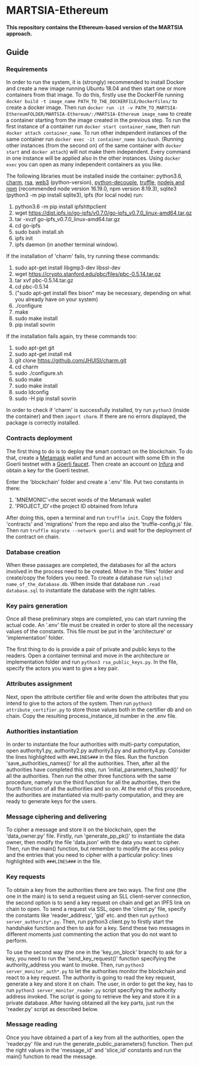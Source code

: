 # MARTSIA-Ethereum

#### This repository contains the Ethereum-based version of the MARTSIA approach. 

## Guide

### Requirements

In order to run the system, it is (strongly) recommended to install Docker and create a new image running Ubuntu 18.04 and then start one
or more containers from that image. To do this, firstly use the DockerFile running `docker build -t image_name PATH_TO_THE_DOCKERFILE/DockerFiles/`
to create a docker image. Then run `docker run -it -v PATH_TO_MARTSIA-EthereumFOLDER/MARTSIA-Ethereum/:/MARTSIA-Ethereum image_name`
to create a container starting from the image created in the previous step. To run the first instance of a container run
`docker start container_name`, then run `docker attach container_name`. To run other independent instances of the same container run
`docker exec -it container_name bin/bash`. (Running other instances (from the second on) of the same container with 
`docker start` and `docker attach`) will not make them independent. Every command in one instance will be applied also in the
other instances. Using `docker exec` you can open as many independent containers as you like.

The following libraries must be installed inside the container: python3.6, [charm](https://github.com/JHUISI/charm), 
[rsa](https://pypi.org/project/rsa/), [web3](https://web3py.readthedocs.io/en/stable/quickstart.html) (python-version), 
[python-decouple](https://pypi.org/project/python-decouple/), [truffle](https://trufflesuite.com/docs/truffle/how-to/install/),
[nodejs and npm](https://nodejs.dev/en/) (recommended node version 16.19.0, npm version 8.19.3), 
sqlite3 (python3 -m pip install sqlite3), ipfs (for local node) run:
1. python3.6 -m pip install ipfshttpclient
2. wget https://dist.ipfs.io/go-ipfs/v0.7.0/go-ipfs_v0.7.0_linux-amd64.tar.gz
3. tar -xvzf go-ipfs_v0.7.0_linux-amd64.tar.gz
4. cd go-ipfs
5. sudo bash install.sh
6. ipfs init
7. ipfs daemon (in another terminal window).

If the installation of 'charm' fails, try running these commands: 
1. sudo apt-get install libgmp3-dev libssl-dev
2. wget https://crypto.stanford.edu/pbc/files/pbc-0.5.14.tar.gz
3. tar xvf pbc-0.5.14.tar.gz
4. cd pbc-0.5.14
5. ("sudo apt-get install flex bison" may be necessary, depending on what you already have on your system)
6. ./configure
7. make
8. sudo make install
9. pip install sovrin

If the installation fails again, try these commands too:
1. sudo apt-get git
2. sudo apt-get install m4
3. git clone https://github.com/JHUISI/charm.git
4. cd charm
5. sudo ./configure.sh
6. sudo make
7. sudo make install
8. sudo ldconfig
9. sudo -H pip install sovrin

In order to check if 'charm' is successfully installed, try run `python3` (inside the container) and then `import charm`. 
If there are no errors displayed, the package is correctly installed.

### Contracts deployment

The first thing to do is to deploy the smart contract on the blockchain. 
To do that, create a [Metamask](https://metamask.io/) wallet and fund an account with some Eth in the Goerli testnet 
with a [Goerli faucet](https://goerlifaucet.com/). Then create an account on [Infura](https://www.infura.io/) 
and obtain a key for the Goerli testnet.

Enter the 'blockchain' folder and create a '.env' file. Put two constants in there:
1. 'MNEMONIC'=the secret words of the Metamask wallet
2. 'PROJECT_ID'=the project ID obtained from Infura

After doing this, open a terminal and run `truffle init`. Copy the folders 'contracts' and 'migrations' from the repo
and also the 'truffle-config.js' file. Then run `truffle migrate --network goerli` and wait for the deployment of the 
contract on chain.

### Database creation

When these passages are completed, the databases for all the actors involved in the process need to be created. 
Move in the 'files' folder and create/copy the folders you need. To create a database run `sqlite3 name_of_the_database.db`.
When inside that database run `.read database.sql` to instantiate the database with the right tables.

### Key pairs generation

Once all these preliminary steps are completed, you can start running the actual code. An '.env' file must be created in order
to store all the necessary values of the constants. This file must be put in the 'architecture' or 'implementation' folder.

The first thing to do is provide a pair of private and public keys to the readers. Open a container terminal and move in the 
architecture or implementation folder and run `python3 rsa_public_keys.py`. In the file, specify the actors you want 
to give a key pair.

### Attributes assignment

Next, open the attribute certifier file and write down the attributes that you intend to give to the actors of the system.
Then run `python3 attribute_certifier.py` to store those values both in the certifier db and on chain. Copy the resulting
process_instance_id number in the .env file.

### Authorities instantiation

In order to instantiate the four authorities with multi-party computation, open authority1.py, authority2.py
authority3.py and authority4.py. Consider the lines highlighted with `###LINES###` in the files.
Run the function 'save_authorities_names()' for all the authorities. Then, after all the authorities have completed this step,
run 'initial_parameters_hashed()' for all the authorities. Then run the other three functions with the same procedure, namely
run the third function for all the authorities, then the fourth function of all the authorities and so on. At the end of this 
procedure, the authorities are instantiated via multi-party computation, and they are ready to generate keys for the users.

### Message ciphering and delivering

To cipher a message and store it on the blockchain, open the 'data_owner.py' file. Firstly, run 'generate_pp_pk()' to 
instantiate the data owner, then modify the file 'data.json' with the data you want to cipher. Then, run the main() function, but
remember to modify the access policy and the entries that you need to cipher with a particular policy: 
lines highlighted with `###LINES###` in the file.

### Key requests

To obtain a key from the authorities there are two ways. The first one (the one in the main) is to send a request using an SLL client-server connection,
the second option is to send a key request on chain and get an IPFS link on chain to open. To send a request via SSL, open
the 'client.py' file, specify the constants like 'reader_address', 'gid' etc. and then run `python3 server_authority*.py`. 
Then, run python3 client.py to firstly start the handshake function and then to ask for a key. Send these two messages in different
moments just commenting the action that you do not want to perform. 

To use the second way (the one in the 'key_on_block' branch) to ask for a key, you need to run the 'send_key_request()'
function specifying the authority_address you want to invoke. Then, run `python3 server_monitor_auth*.py` to let the 
authorities monitor the blockchain and react to a key request. The authority is going to read the key request, generate a key
and store it on chain. The user, in order to get the key, has to run `python3 server_monitor_reader.py` script specifying the 
authority address invoked. The script is going to retrieve the key and store it in a private database. After having obtained 
all the key parts, just run the 'reader.py' script as described below.

### Message reading

Once you have obtained a part of a key from all the authorities,
open the 'reader.py' file and run the generate_public_parameters() function. Then put the right values in the 'message_id' and
'slice_id' constants and run the main() function to read the message.

